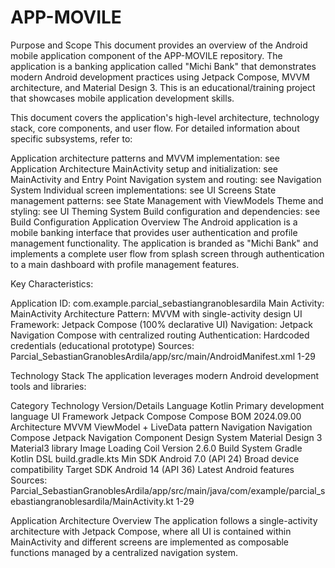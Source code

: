 # APP-MOVILE
Purpose and Scope
This document provides an overview of the Android mobile application component of the APP-MOVILE repository. The application is a banking application called "Michi Bank" that demonstrates modern Android development practices using Jetpack Compose, MVVM architecture, and Material Design 3. This is an educational/training project that showcases mobile application development skills.

This document covers the application's high-level architecture, technology stack, core components, and user flow. For detailed information about specific subsystems, refer to:

Application architecture patterns and MVVM implementation: see Application Architecture
MainActivity setup and initialization: see MainActivity and Entry Point
Navigation system and routing: see Navigation System
Individual screen implementations: see UI Screens
State management patterns: see State Management with ViewModels
Theme and styling: see UI Theming System
Build configuration and dependencies: see Build Configuration
Application Overview
The Android application is a mobile banking interface that provides user authentication and profile management functionality. The application is branded as "Michi Bank" and implements a complete user flow from splash screen through authentication to a main dashboard with profile management features.

Key Characteristics:

Application ID: com.example.parcial_sebastiangranoblesardila
Main Activity: MainActivity
Architecture Pattern: MVVM with single-activity design
UI Framework: Jetpack Compose (100% declarative UI)
Navigation: Jetpack Navigation Compose with centralized routing
Authentication: Hardcoded credentials (educational prototype)
Sources: 
Parcial_SebastianGranoblesArdila/app/src/main/AndroidManifest.xml
1-29

Technology Stack
The application leverages modern Android development tools and libraries:

Category	Technology	Version/Details
Language	Kotlin	Primary development language
UI Framework	Jetpack Compose	Compose BOM 2024.09.00
Architecture	MVVM	ViewModel + LiveData pattern
Navigation	Navigation Compose	Jetpack Navigation Component
Design System	Material Design 3	Material3 library
Image Loading	Coil	Version 2.6.0
Build System	Gradle Kotlin DSL	build.gradle.kts
Min SDK	Android 7.0 (API 24)	Broad device compatibility
Target SDK	Android 14 (API 36)	Latest Android features
Sources: 
Parcial_SebastianGranoblesArdila/app/src/main/java/com/example/parcial_sebastiangranoblesardila/MainActivity.kt
1-29

Application Architecture Overview
The application follows a single-activity architecture with Jetpack Compose, where all UI is contained within MainActivity and different screens are implemented as composable functions managed by a centralized navigation system.
